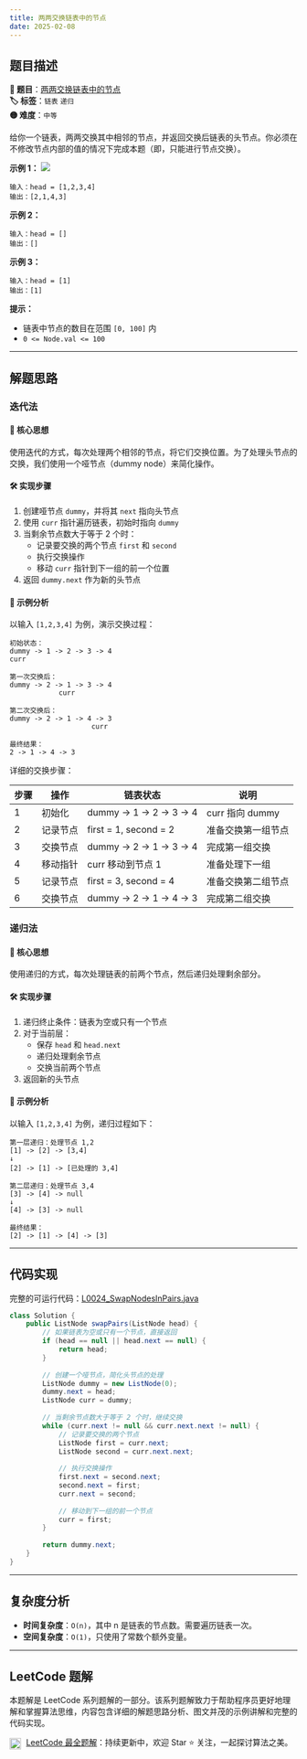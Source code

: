 ```yaml
---
title: 两两交换链表中的节点
date: 2025-02-08
---
```


## 题目描述

**🔗 题目**：[两两交换链表中的节点](https://leetcode.cn/problems/swap-nodes-in-pairs/)  
**🏷️ 标签**：`链表` `递归`  
**🟡 难度**：`中等`  

给你一个链表，两两交换其中相邻的节点，并返回交换后链表的头节点。你必须在不修改节点内部的值的情况下完成本题（即，只能进行节点交换）。

**示例 1：**
![](https://assets.leetcode.com/uploads/2020/10/03/swap_ex1.jpg)
```
输入：head = [1,2,3,4]
输出：[2,1,4,3]
```

**示例 2：**
```
输入：head = []
输出：[]
```

**示例 3：**
```
输入：head = [1]
输出：[1]
```

**提示：**
- 链表中节点的数目在范围 `[0, 100]` 内
- `0 <= Node.val <= 100`

---

## 解题思路

### 迭代法

#### 📝 核心思想
使用迭代的方式，每次处理两个相邻的节点，将它们交换位置。为了处理头节点的交换，我们使用一个哑节点（dummy node）来简化操作。

#### 🛠️ 实现步骤
1. 创建哑节点 `dummy`，并将其 `next` 指向头节点
2. 使用 `curr` 指针遍历链表，初始时指向 `dummy`
3. 当剩余节点数大于等于 2 个时：
   - 记录要交换的两个节点 `first` 和 `second`
   - 执行交换操作
   - 移动 `curr` 指针到下一组的前一个位置
4. 返回 `dummy.next` 作为新的头节点

#### 🧩 示例分析
以输入 `[1,2,3,4]` 为例，演示交换过程：

```text
初始状态：
dummy -> 1 -> 2 -> 3 -> 4
curr

第一次交换后：
dummy -> 2 -> 1 -> 3 -> 4
            curr

第二次交换后：
dummy -> 2 -> 1 -> 4 -> 3
                    curr

最终结果：
2 -> 1 -> 4 -> 3
```

详细的交换步骤：

| 步骤 | 操作 | 链表状态 | 说明 |
|-----|------|---------|-----|
| 1 | 初始化 | dummy -> 1 -> 2 -> 3 -> 4 | curr 指向 dummy |
| 2 | 记录节点 | first = 1, second = 2 | 准备交换第一组节点 |
| 3 | 交换节点 | dummy -> 2 -> 1 -> 3 -> 4 | 完成第一组交换 |
| 4 | 移动指针 | curr 移动到节点 1 | 准备处理下一组 |
| 5 | 记录节点 | first = 3, second = 4 | 准备交换第二组节点 |
| 6 | 交换节点 | dummy -> 2 -> 1 -> 4 -> 3 | 完成第二组交换 |

### 递归法

#### 📝 核心思想
使用递归的方式，每次处理链表的前两个节点，然后递归处理剩余部分。

#### 🛠️ 实现步骤
1. 递归终止条件：链表为空或只有一个节点
2. 对于当前层：
   - 保存 `head` 和 `head.next`
   - 递归处理剩余节点
   - 交换当前两个节点
3. 返回新的头节点

#### 🧩 示例分析
以输入 `[1,2,3,4]` 为例，递归过程如下：

```text
第一层递归：处理节点 1,2
[1] -> [2] -> [3,4]
↓
[2] -> [1] -> [已处理的 3,4]

第二层递归：处理节点 3,4
[3] -> [4] -> null
↓
[4] -> [3] -> null

最终结果：
[2] -> [1] -> [4] -> [3]
```

---

## 代码实现

完整的可运行代码：[L0024_SwapNodesInPairs.java](../src/main/java/L0024_SwapNodesInPairs.java)

```java
class Solution {
    public ListNode swapPairs(ListNode head) {
        // 如果链表为空或只有一个节点，直接返回
        if (head == null || head.next == null) {
            return head;
        }
        
        // 创建一个哑节点，简化头节点的处理
        ListNode dummy = new ListNode(0);
        dummy.next = head;
        ListNode curr = dummy;
        
        // 当剩余节点数大于等于 2 个时，继续交换
        while (curr.next != null && curr.next.next != null) {
            // 记录要交换的两个节点
            ListNode first = curr.next;
            ListNode second = curr.next.next;
            
            // 执行交换操作
            first.next = second.next;
            second.next = first;
            curr.next = second;
            
            // 移动到下一组的前一个节点
            curr = first;
        }
        
        return dummy.next;
    }
}
```

---

## 复杂度分析

- **时间复杂度**：`O(n)`，其中 n 是链表的节点数。需要遍历链表一次。
- **空间复杂度**：`O(1)`，只使用了常数个额外变量。

---

## LeetCode 题解

本题解是 LeetCode 系列题解的一部分。该系列题解致力于帮助程序员更好地理解和掌握算法思维，内容包含详细的解题思路分析、图文并茂的示例讲解和完整的代码实现。

<img src="https://github.githubassets.com/images/modules/logos_page/GitHub-Mark.png" alt="GitHub" width="20" style="vertical-align: middle; margin-right: 5px"> [LeetCode 最全题解](https://github.com/LjyYano/LeetCode)：持续更新中，欢迎 Star ⭐️ 关注，一起探讨算法之美。 